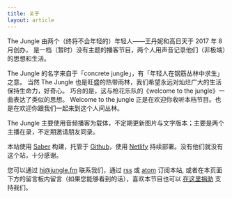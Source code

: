```yaml
---
title: 关于
layout: article
---
```

The Jungle 由两个（终将不会年轻的）年轻人——王丹妮和高日天于 2017 年 8 月创办，
是一档（暂时）没有主题的播客节目，两个人用声音记录他们（非极端）的思想和生活。

The Jungle 的名字来自于「concrete jungle」，有「年轻人在钢筋丛林中求生」之意。
当然 The Jungle 也是旺盛的热带雨林，我们希望永远对灿烂广大的生活保持生命力，好奇心。
巧合的是，这与枪花乐队的《welcome to the jungle》一曲表达了类似的思想。
Welcome to the jungle 正是在欢迎你收听本档节目。也是在欢迎你跟我们一起来到这个人间丛林。

The Jungle 主要使用音频播客为载体，不定期更新图片与文字版本；主要是两个主播在录，不定期邀请朋友同录。

本站使用 [Saber](https://saber.land/) 构建，托管于 [Github](https://github.com/gaoryrt/fm4.me)，使用 [Netlify](https://www.netlify.com/) 持续部署。没有他们就没有这个站，十分感谢。

您可以通过 [hi@jungle.fm](mailto://hi@jungle.fm) 联系我们，通过 [rss](/rss2.xml) 或 [atom](//jungle.fm/atom.xml) 订阅本站, 或者在本页面下方的留言板内留言（如果您能够看到的话），喜欢本节目也可以 [在这里捐助](/donate) 支持我们。
